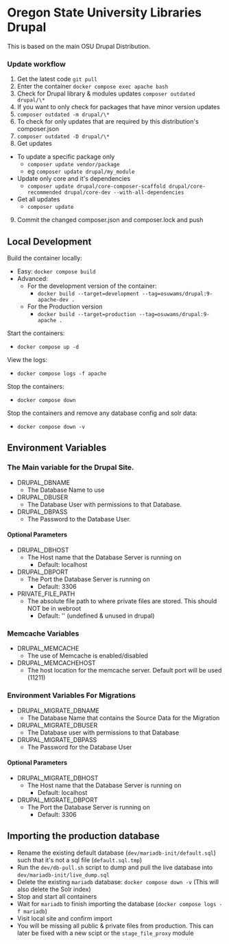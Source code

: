 # Oregon State University Libraries Drupal

This is based on the main OSU Drupal Distribution.

### Update workflow

1. Get the latest code `git pull`
1. Enter the container `docker compose exec apache bash`
1. Check for Drupal library & modules updates `composer outdated drupal/\*`
1. If you want to only check for packages that have minor version updates
1. `composer outdated -m drupal/\*`
1. To check for only updates that are required by this distribution's composer.json
1. `composer outdated -D drupal/\*`
1. Get updates

- To update a specific package only
  - `composer update vendor/package`
  - eg `composer update drupal/my_module`
- Update only core and it's dependencies
  - `composer update drupal/core-composer-scaffold drupal/core-recommended drupal/core-dev --with-all-dependencies`
- Get all updates
  - `composer update`

9. Commit the changed composer.json and composer.lock and push

## Local Development

Build the container locally:

- Easy: `docker compose build`
- Advanced:
  - For the development version of the container:
    - `docker build --target=development --tag=osuwams/drupal:9-apache-dev .`
  - For the Production version
    - `docker build --target=production --tag=osuwams/drupal:9-apache .`

Start the containers:

- `docker compose up -d`

View the logs:

- `docker compose logs -f apache`

Stop the containers:

- `docker compose down`

Stop the containers and remove any database config and solr data:

- `docker compose down -v`

## Environment Variables

### The Main variable for the Drupal Site.

- DRUPAL_DBNAME
  - The Database Name to use
- DRUPAL_DBUSER
  - The Database User with permissions to that Database.
- DRUPAL_DBPASS
  - The Password to the Database User.

#### Optional Parameters

- DRUPAL_DBHOST
  - The Host name that the Database Server is running on
    - Default: localhost
- DRUPAL_DBPORT
  - The Port the Database Server is running on
    - Default: 3306
- PRIVATE_FILE_PATH
  - The absolute file path to where private files are stored. This should NOT be in webroot
    - Default: '' (undefined & unused in drupal)

### Memcache Variables

- DRUPAL_MEMCACHE
  - The use of Memcache is enabled/disabled
- DRUPAL_MEMCACHEHOST
  - The host location for the memcache server. Default port will be used (11211)

### Environment Variables For Migrations

- DRUPAL_MIGRATE_DBNAME
  - The Database Name that contains the Source Data for the Migration
- DRUPAL_MIGRATE_DBUSER
  - The Database user with permissions to that Database
- DRUPAL_MIGRATE_DBPASS
  - The Password for the Database User

#### Optional Parameters

- DRUPAL_MIGRATE_DBHOST
  - The Host name that the Database Server is running on
    - Default: localhost
- DRUPAL_MIGRATE_DBPORT
  - The Port the Database Server is running on
    - Default: 3306

## Importing the production database

- Rename the existing default database (`dev/mariadb-init/default.sql`) such that it's not a sql file (`default.sql.tmp`)
- Run the `dev/db-pull.sh` script to dump and pull the live database into `dev/mariadb-init/live_dump.sql`
- Delete the existing `mariadb` database: `docker compose down -v` (This will also delete the Solr index)
- Stop and start all containers
- Wait for `mariadb` to finish importing the database (`docker compose logs -f mariadb`)
- Visit local site and confirm import
- You will be missing all public & private files from production. This can later be fixed with a new scipt or the `stage_file_proxy` module
